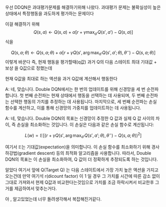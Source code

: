우선 DDQN은 과대평가문제를 해결하기위해 나왔다.
과대평가 문제는 불확실성이 높은 상태에서 특정행동을 과도하게 평가하는 문제이다

이걸 해결하기 위해 
$$Q(s, a) \leftarrow Q(s, a) + \alpha [r + \gamma \max_{a'} Q(s', a') - Q(s, a)]$$
식을

$$Q(s, a; \theta) \leftarrow Q(s, a; \theta) + \alpha [r + \gamma Q(s', \arg\max_{a'}Q(s', a'; \theta), \theta^-) - Q(s, a; \theta)]$$
이렇게 바꾼다
즉,
현재 행동을 평가할때(q값)
과거 Q의 다음 스테이트 최대 기대값 + 보상 을 Q값으로 정했는데

현재 Q값을 최대로 하는 액션을 과거 Q값에 계산해서 행동한다 

A: 네, 맞습니다. Double DQN에서는 한 번의 업데이트를 위해 신경망을 세 번 순전파합니다. 첫 번째 순전파는 현재 상태에서 행동을 선택하는 데 사용되며, 두 번째 순전파는 선택한 행동의 가치를 추정하는 데 사용됩니다. 마지막으로, 세 번째 순전파는 손실 함수를 계산하고, 이를 통해 신경망의 가중치를 업데이트하는 데 사용됩니다.

A: 네, 맞습니다. Double DQN의 목표는 신경망이 추정한 Q 값과 실제 Q 값 사이의 차이, 즉 손실을 최소화하는 것입니다. 이 손실은 다음과 같은 손실 함수로 계산됩니다:

$$L(w) = \mathbb{E} [(r + \gamma Q(s', \arg\max_{a'}Q(s', a'; \theta), \theta^-) - Q(s, a; \theta))^2]$$

여기서 $\mathbb{E}$는 기대값(expectation)을 의미합니다. 이 손실 함수를 최소화하기 위해 경사하강법(gradient descent) 등의 최적화 알고리즘을 사용합니다. 따라서, Double DQN의 목표는 이 손실을 최소화하여, Q 값이 더 정확하게 추정되도록 하는 것입니다.

알았다
여기서 앞에 Q(Target Q) 는 다음 스테이트에서 가장 가치 높은 액션을 가지고오는건데
만약 
여기석 r(dicount factor) 
이 1 일 경우 그 가치를 시간에 따른 감소 없이 그대로 가져와서 현제 Q값과 비교한다는것임으로
가치를 조금 하락시켜서 비교한후
그거를 제곱하여서 맞추는거다.

아 , 알고있었는데 너무 돌려생각해서 복잡해진거같다.
